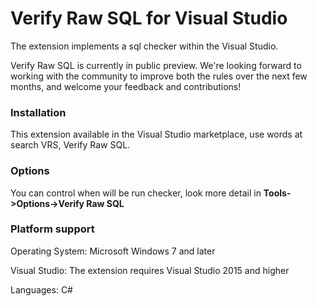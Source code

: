 ﻿Verify Raw SQL for Visual Studio
===================================

The extension implements a sql checker within the Visual Studio.

Verify Raw SQL is currently in public preview. We're looking forward to working with the community to improve both the rules over the next few months, and welcome your feedback and contributions!

### Installation

This extension available in the Visual Studio marketplace, use words at search VRS, Verify Raw SQL.

### Options

You can control when will be run checker, look more detail in **Tools->Options->Verify Raw SQL**

### Platform support

Operating System: Microsoft Windows 7 and later

Visual Studio: The extension requires Visual Studio 2015 and higher

Languages: C#

